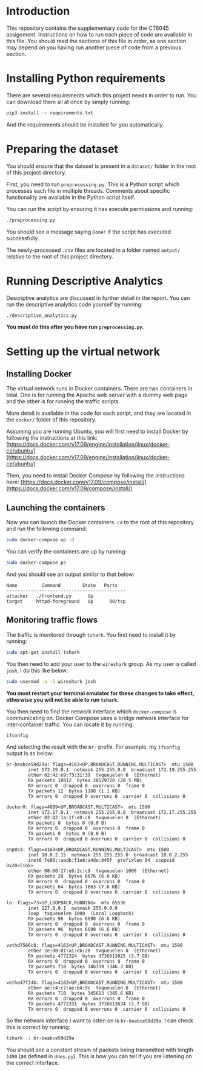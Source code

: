 # Introduction
This repository contains the supplementary code for the CT6045 assignment. Instructions on how to run each piece of code are available in this file. You should read the sections of this file in order, as one section may depend on you having run another piece of code from a previous section.

# Installing Python requirements
There are several requirements which this project needs in order to run. You can download them all at once by simply running:

```bash
pip3 install -r requirements.txt
```

And the requirements should be installed for you automatically.

# Preparing the dataset
You should ensure that the dataset is present in a `dataset/` folder in the root of this project directory.

First, you need to run `preprocessing.py`. This is a Python script which processes each file in multiple threads. Comments about specific functionality are available in the Python script itself.

You can run the script by ensuring it has execute permissions and running:
```bash
./preprocessing.py
```

You should see a message saying `Done!` if the script has executed successfully.

The newly-processed `.csv` files are located in a folder named `output/` relative to the root of this project directory.

# Running Descriptive Analytics
Descriptive analytics are discussed in further detail in the report. You can run the descriptive analytics code yourself by running:

```bash
./descriptive_analytics.py
```

**You must do this after you have run `preprocessing.py`.**

# Setting up the virtual network
## Installing Docker
The virtual network runs in Docker containers. There are two containers in total. One is for running the Apache web server with a dummy web page and the other is for running the traffic scripts.

More detail is available in the code for each script, and they are located in the `docker/` folder of this repository.

Assuming you are running Ubuntu, you will first need to install Docker by following the instructions at this link: [https://docs.docker.com/v17.09/engine/installation/linux/docker-ce/ubuntu/](https://docs.docker.com/v17.09/engine/installation/linux/docker-ce/ubuntu/)

Then, you need to install Docker Compose by following the instructions here: [https://docs.docker.com/v17.09/compose/install/](https://docs.docker.com/v17.09/compose/install/)

## Launching the containers
Now you can launch the Docker containers. `cd` to the root of this repository and run the following command:

```bash
sudo docker-compose up -d
```

You can verify the containers are up by running:

```bash
sudo docker-compose ps
```

And you should see an output similar to that below:
```
Name         Command        State   Ports
--------------------------------------------
attacker   ./frontend.py      Up            
target     httpd-foreground   Up      80/tcp
```

## Monitoring traffic flows
The traffic is monitored through `tshark`. You first need to install it by running:

```bash
sudo apt-get install tshark
```

You then need to add your user to the `wireshark` group. As my user is called `josh`, I do this like below:

```bash
sudo usermod -a -G wireshark josh
```

**You must restart your terminal emulator for these changes to take effect, otherwise you will not be able to run `tshark`.**

You then need to find the network interface which `docker-compose` is communicating on. Docker Compose uses a bridge network interface for inter-container traffic. You can locate it by running:

```bash
ifconfig
```

And selecting the result with the `br-` prefix. For example, my `ifconfig` output is as below:

```
br-beabce59d29a: flags=4163<UP,BROADCAST,RUNNING,MULTICAST>  mtu 1500
        inet 172.19.0.1  netmask 255.255.0.0  broadcast 172.19.255.255
        ether 02:42:e9:73:31:39  txqueuelen 0  (Ethernet)
        RX packets 18812  bytes 28529728 (28.5 MB)
        RX errors 0  dropped 0  overruns 0  frame 0
        TX packets 12  bytes 1188 (1.1 KB)
        TX errors 0  dropped 0 overruns 0  carrier 0  collisions 0

docker0: flags=4099<UP,BROADCAST,MULTICAST>  mtu 1500
        inet 172.17.0.1  netmask 255.255.0.0  broadcast 172.17.255.255
        ether 02:42:1a:1f:e0:c8  txqueuelen 0  (Ethernet)
        RX packets 0  bytes 0 (0.0 B)
        RX errors 0  dropped 0  overruns 0  frame 0
        TX packets 0  bytes 0 (0.0 B)
        TX errors 0  dropped 0 overruns 0  carrier 0  collisions 0

enp0s3: flags=4163<UP,BROADCAST,RUNNING,MULTICAST>  mtu 1500
        inet 10.0.2.15  netmask 255.255.255.0  broadcast 10.0.2.255
        inet6 fe80::aadb:f1e8:a4de:845f  prefixlen 64  scopeid 0x20<link>
        ether 08:00:27:e6:2c:c9  txqueuelen 1000  (Ethernet)
        RX packets 28  bytes 6676 (6.6 KB)
        RX errors 0  dropped 0  overruns 0  frame 0
        TX packets 64  bytes 7663 (7.6 KB)
        TX errors 0  dropped 0 overruns 0  carrier 0  collisions 0

lo: flags=73<UP,LOOPBACK,RUNNING>  mtu 65536
        inet 127.0.0.1  netmask 255.0.0.0
        loop  txqueuelen 1000  (Local Loopback)
        RX packets 96  bytes 6698 (6.6 KB)
        RX errors 0  dropped 0  overruns 0  frame 0
        TX packets 96  bytes 6698 (6.6 KB)
        TX errors 0  dropped 0 overruns 0  carrier 0  collisions 0

vethd7566c8: flags=4163<UP,BROADCAST,RUNNING,MULTICAST>  mtu 1500
        ether 2e:d0:01:a1:eb:28  txqueuelen 0  (Ethernet)
        RX packets 4772324  bytes 3736613025 (3.7 GB)
        RX errors 0  dropped 0  overruns 0  frame 0
        TX packets 718  bytes 346339 (346.3 KB)
        TX errors 0  dropped 0 overruns 0  carrier 0  collisions 0

vethe47f34b: flags=4163<UP,BROADCAST,RUNNING,MULTICAST>  mtu 1500
        ether ae:c4:c7:ae:b4:9c  txqueuelen 0  (Ethernet)
        RX packets 710  bytes 345613 (345.6 KB)
        RX errors 0  dropped 0  overruns 0  frame 0
        TX packets 4772331  bytes 3736613634 (3.7 GB)
        TX errors 0  dropped 0 overruns 0  carrier 0  collisions 0
```

So the network interface I want to listen on is `br-beabce59d29a`. I can check this is correct by running:

```bash
tshark -i br-beabce59d29a
```

You should see a constant stream of packets being transmitted with length `1490` (as defined in `ddos.py`). This is how you can tell if you are listening on the correct interface.
